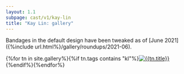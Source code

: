 ```yaml
---
layout: 1.1
subpage: cast/v1/kay-lin
title: "Kay Lin: gallery"
---
```

Bandages in the default design have been tweaked as of [June 2021]({%include url.html%}/gallery/roundups/2021-06).

<section id="gallery" class="artwall">{%for tn in site.gallery%}{%if tn.tags contains "kl"%}<a href="{%include url.html%}{%if tn.url contains 'roundup'%}/gallery/roundups/{{tn.slug}}{%else%}{{tn.permalink}}{%endif%}"{%if tn.url contains 'roundup'%} class="rn"{%endif%}><img src="{%include url.html%}/assets/img/gallery/{%if tn.url contains 'roundup'%}roundups/{{tn.slug}}{%else%}{%if tn.img%}{{tn.img}}{%else%}{{tn.date|date:'%Y-%m-%d'}}{%endif%}{%endif%}-tn.png" alt="{{tn.title}}"/></a>{%endif%}{%endfor%}</section>